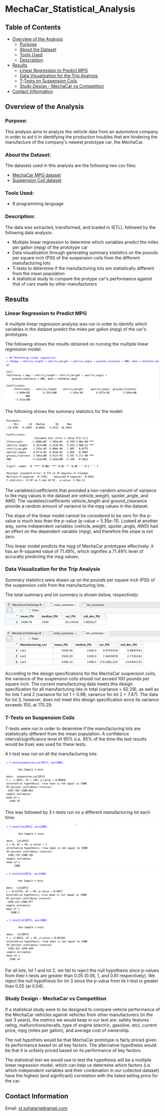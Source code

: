 # MechaCar_Statistical_Analysis
## Table of Contents
- [Overview of the Analysis](#overview-of-the-analysis)
    - [Purpose](#purpose)
    - [About the Dataset](#about-the-dataset)
    - [Tools Used](#tools-used)
    - [Description](#description)
- [Results](#results)
    - [Linear Regression to Predict MPG](#Linear-Regression-to-Predict-MPG)
    - [Data Visualization for the Trip Analysis](#Data-Visualization-for-the-Trip-Analysis)
    - [T-Tests on Suspension Coils](#T-Tests-on-Suspension-Coils)
    - [Study Design - MechaCar vs Competition](#Study-Design---MechaCar-vs-Competition)
- [Contact Information](#contact-information)

## Overview of the Analysis
### Purpose:
This analysis aims to analyze the vehicle data from an automotive company in order to aid it in identifying the production troubles that are hindering the manufacture of the company's newest prototype car, the MechaCar.

### About the Dataset:
The datasets used in this analysis are the following two csv files:
 - [MechaCar MPG dataset](https://github.com/SohaT7/MechaCar_Statistical_Analysis/blob/main/Resources/MechaCar_mpg.csv)
 - [Suspension Coil dataset](https://github.com/SohaT7/MechaCar_Statistical_Analysis/blob/main/Resources/Suspension_Coil.csv)

### Tools Used:
 - R programming language

### Description:
The data was extracted, transformed, and loaded in (ETL), followed by the following data analysis:
 - Multiple linear regression to determine which variables predict the miles per gallon (mpg) of the prototype car
 - Data visualization through generating summary statistics on the pounds per square inch (PSI) of the suspension coils from the different manufacturing lots
 - T-tests to determine if the manufacturing lots are statistically different from the mean population
 - A statistical study to compare the protype car's performance against that of cars made by other manufacturers

## Results
### Linear Regression to Predict MPG
A multiple linear regression analysis was run in order to identify which variables in the dataset predict the miles per gallon (mpg) of the car's prototypes.

The following shows the results obtained on running the multiple linear regression model:

![Linear Regression](https://github.com/SohaT7/MechaCar_Statistical_Analysis/blob/main/Images/lm.png)

The following shows the summary statistics for the model:

![LM_summary](https://github.com/SohaT7/MechaCar_Statistical_Analysis/blob/main/Images/lm_summary.png)

The variables/coefficients that provided a non-random amount of variance to the mpg values in the dataset are vehicle_weight, spoiler_angle, and AWD. The varaibles/coefficients vehicle_length and ground_clearance provide a random amount of variance to the mpg values in the dataset.

The slope of the linear model cannot be considered to be zero for the p-value is much less than the p-value (p-value = 5.35e-11). Looked at another way, some independent variables (vehicle_weight, spoiler_angle, AWD) had an effect on the dependent variable (mpg), and therefore the slope is not zero.

This linear model predicts the mpg of MechaCar prototypes effectively: it has an R-squared value of 71.49%, which signifies a 71.49% level of accuratly predicting the mpg values.

### Data Visualization for the Trip Analysis
Summary statistics were drawn up on the pounds per square inch (PSI) of the suspension coils from the manufacturing lots. 

The total summary and lot summary is shown below, respectively:

![total_summary](https://github.com/SohaT7/MechaCar_Statistical_Analysis/blob/main/Images/total_summary.png)

![lot_summary](https://github.com/SohaT7/MechaCar_Statistical_Analysis/blob/main/Images/lot_summary.png)

According to the design specifications for the MechaCar suspension coils, the variance of the suspension coils should not exceed 100 pounds per square inch. The current manufacturing data meets this design specification for all manufacturing lots in total (variance = 62.29), as well as for lots 1 and 2 (variance for lot 1 = 0.98; variance for lot 2 = 7.47). The data for lot 3, however, does not meet this design specification since its variance exceeds 100, at 170.29.

### T-Tests on Suspension Coils
T-tests were run in order to determine if the manufacturing lots are statistically different from the mean population. A confidence interval/significance level of 95% (i.e. 95% of the time the test results would be true) was used for these tests.

A t-test was run on all the manufacturing lots:

![t-test for all](https://github.com/SohaT7/MechaCar_Statistical_Analysis/blob/main/Images/t_test_all.png)

This was followed by 3 t-tests run on a different manufacturing lot each time:

![t-test for lot 1](https://github.com/SohaT7/MechaCar_Statistical_Analysis/blob/main/Images/t_test_lot1.png)
![t-test for lot 2](https://github.com/SohaT7/MechaCar_Statistical_Analysis/blob/main/Images/t_test_lot2.png)
![t-test for lot 3](https://github.com/SohaT7/MechaCar_Statistical_Analysis/blob/main/Images/t_test_lot3.png)

For all lots, lot 1 and lot 2, we fail to reject the null hypothesis since p-values from their t-tests are greater than 0.05 (0.06, 1, and 0.61 respectively). We reject the null hypothesis for lot 3 since the p-value from its t-test is greater than 0.05 (at 0.04).

### Study Design - MechaCar vs Competition
If a statistical study were to be designed to compare vehicle performance of the MechaCar vehicles against vehicles from other manufacturers (in the last 3 years), the metrics we would keep in our test are:
safety features rating, malfunctions/recalls, type of engine (electric, gasoline, etc), current price, mpg (miles per gallon), and average cost of ownership.

The null hypotheis would be that MechaCar prototype is fairly priced given its performance based on all key factors. The alternative hypothesis would be that it is unfairly priced based on its performance of key factors. 

The statistical test we would use to test the hypothesis will be a multiple linear regression model, which can help us determine which factors (i.e. which independent variables and their combination in our collected dataset) have the highest (and significant) correlation with the listed selling price for the car. 

## Contact Information
Email: st.sohatariq@gmail.com



